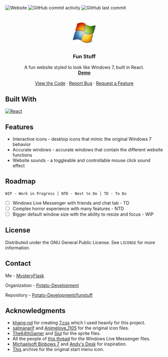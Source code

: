 ![Website](https://img.shields.io/website?url=http%3A//reactfunstuff.vercel.app)
![GitHub commit activity](https://img.shields.io/github/commit-activity/t/Potato-Development/funstuff)
![GitHub last commit](https://img.shields.io/github/last-commit/Potato-Development/funstuff)

<br />
<div align="center">
  <a href="https://github.com/Potato-Development/funstuff" target="_blank">
    <img src="public/logo180.png" alt="Logo" width="80" height="80" onerror="this.onerror=null; this.src='logo180.png'">
  </a>

<h3 align="center">Fun Stuff</h3>

  <p align="center">
    A fun website styled to look like Windows 7, built in React.
    <br />
    <a href="https://reactfunstuff.vercel.app" target="_blank"><strong>Demo</strong></a>
    <br />
    <br />
    <a href="https://github.com/Potato-Development/funstuff/blob/master/src/App.jsx" target="_blank">View the Code</a>
    ·
    <a href="https://github.com/Potato-Development/funstuff/issues/new?labels=bug&template=bug-report---.md" target="_blank">Report Bug</a>
    ·
    <a href="https://github.com/Potato-Development/funstuff/issues/new?labels=enhancement&template=feature-request---.md" target="_blank">Request a Feature</a>
  </p>
</div>

## Built With

<a href="https://reactjs.org" target="_blank">
  <img src="https://img.shields.io/badge/React-20232A?style=for-the-badge&logo=react&logoColor=61DAFB" alt="React"/>
</a>

## Features

* Interactive icons - desktop icons that mimic the original Windows 7 behavior
* Accurate windows - accurate windows that contain the different website functions
* Website sounds - a toggleable and controllable mouse click sound effect

## Roadmap

    WIP - Work in Progress │ NTD - Next to Do │ TD - To Do

- [ ] Windows Live Messenger with friends and chat tab - TD
- [ ] Complex horror experience with many features - NTD
- [ ] Bigger default window size with the ability to resize and focus - WIP

## License

Distributed under the GNU General Public License. See `LICENSE` for more information.

## Contact

Me - <a href="https://github.com/MysteryFlask" target="_blank">MysteryFlask</a>

Organization - <a href="https://github.com/Potato-Development" target="_blank">Potato-Development</a><br>

Repository - <a href="https://github.com/Potato-Development/funstuff" target="_blank">Potato-Development/funstuff</a>

## Acknowledgments

* <a href="https://github.com/khang-nd" target="_blank">khang-nd</a> for creating <a href="https://github.com/khang-nd/7.css" target="_blank">7.css</a> which I used heavily for this project.
* <a href="https://www.deviantart.com/salmanarif" target="_blank">salmanarif</a> and <a href="http://www.rw-designer.com/user/105799" target="_blank">Animelove_1105</a> for the original icon files.
* <a href="https://www.spriters-resource.com/submitter/The64thGamer/" target="_blank">The64thGamer</a> and <a href="https://www.spriters-resource.com/submitter/Siul/" target="_blank">Siul</a> for the sprite files.
* All the people of <a href="https://wink.messengergeek.com/t/resource-hacking-wlm-2009" target="_blank">this thread</a> for the Windows Live Messenger files.
* <a href="https://win7.nota-robot.com/" target="_blank">Michaelsoft Binbows 7</a> and <a href="https://desk.glitchy.website/" target="_blank">Andy's Desk</a> for inspiration.
* <a href="https://archive.org/details/explorer-archive" target="_blank">This</a> archive for the original start menu icon.